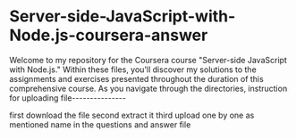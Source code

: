 # Server-side-JavaScript-with-Node.js-coursera-answer
Welcome to my repository for the Coursera course "Server-side JavaScript with Node.js." Within these files, you'll discover my solutions to the assignments and exercises presented throughout the duration of this comprehensive course. As you navigate through the directories, 
instruction for uploading file---------------

first download the file 
second extract it 
third upload one by one as mentioned name in the questions and answer file
